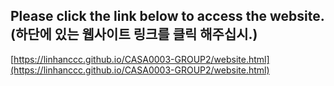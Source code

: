 ## Please click the link below to access the website. (하단에 있는 웹사이트 링크를 클릭 해주십시.)

[https://linhanccc.github.io/CASA0003-GROUP2/website.html](https://linhanccc.github.io/CASA0003-GROUP2/website.html)
